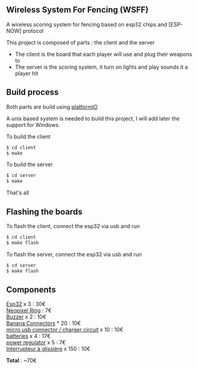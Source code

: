 ## Wireless System For Fencing (WSFF)

A wireless scoring system for fencing based on esp32 chips and [ESP-NOW] protocol

This project is composed of parts : the client and the server
- The client is the board that each player will use and plug their weapons to
- The server is the scoring system, it turn on lights and play sounds it a player hit

## Build process

Both parts are build using [platformIO](https://platformio.org/)

A unix based system is needed to build this project, I will add later the support for Windows.

To build the client
```bash
$ cd client
$ make
```
To build the server
```bash
$ cd server
$ make
```

That's all

## Flashing the boards

To flash the client, connect the esp32 via usb and run
```bash
$ cd client
$ make flash
```

To flash the server, connect the esp32 via usb and run
```bash
$ cd server
$ make flash
```

## Components
[Esp32](https://www.amazon.fr/AZ-Delivery-NodeMCU-d%C3%A9veloppement-d%C3%A9nergie-successeur/dp/B071P98VTG/ref=sr_1_3?keywords=esp32&qid=1568269992&s=gateway&sr=8-3) x 3 : 30€\
[Neopixel Ring](https://www.adafruit.com/product/1643) : 7€\
[Buzzer](https://www.amazon.fr/Saim-Lzq-3022-%C3%A9lectronique-Alarme-sonore-Buzzer/dp/B073RZFZ3P/ref=sr_1_8?__mk_fr_FR=%C3%85M%C3%85%C5%BD%C3%95%C3%91&keywords=buzzer+12v&qid=1585170020&sr=8-8) x 2 : 10€\
[Banana Connectors](https://www.amazon.co.uk/KEESIN-Binding-Amplifier-Terminal-Connector-Type-D/dp/B077T2FC7K/ref=sr_1_53?keywords=Banana+plugs&qid=1585170164&s=electronics&sr=1-53&swrs=62F105F7CFECBA9A955371224D113825) * 20 : 10€\
[micro usb connector / charger circuit](https://www.amazon.fr/Tp4056-Chargeur-Batterie-Lithium-Charger/dp/B07NVBLMVQ/ref=sr_1_4?dchild=1&keywords=tp4056&qid=1586195969&sr=8-4) x 10 : 10€\
[batteries](https://www.amazon.fr/dp/B07KKB874V?ref=ppx_pop_mob_ap_share) x 4 : 17€\
[power regulator](https://www.amazon.fr/dp/B07DJZKMYM?ref=ppx_pop_mob_ap_share) x 5 : 7€\
[Interrupteur à glissière](https://www.amazon.fr/dp/B07Z4RW9X6/ref=psdc_1854586031_t2_B07LBPDB6S) x 150 : 10€

**Total** : ~70€
